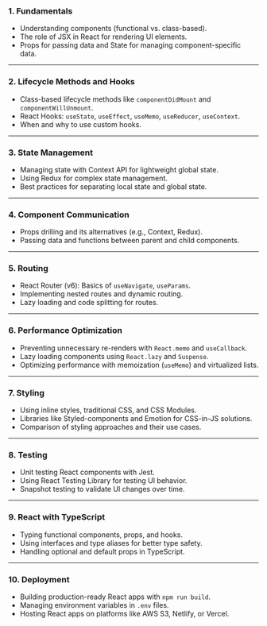 ### **1. Fundamentals**
   - Understanding components (functional vs. class-based).
   - The role of JSX in React for rendering UI elements.
   - Props for passing data and State for managing component-specific data.

---

### **2. Lifecycle Methods and Hooks**
   - Class-based lifecycle methods like `componentDidMount` and `componentWillUnmount`.
   - React Hooks: `useState`, `useEffect`, `useMemo`, `useReducer`, `useContext`.
   - When and why to use custom hooks.

---

### **3. State Management**
   - Managing state with Context API for lightweight global state.
   - Using Redux for complex state management.
   - Best practices for separating local state and global state.

---

### **4. Component Communication**
   - Props drilling and its alternatives (e.g., Context, Redux).
   - Passing data and functions between parent and child components.

---

### **5. Routing**
   - React Router (v6): Basics of `useNavigate`, `useParams`.
   - Implementing nested routes and dynamic routing.
   - Lazy loading and code splitting for routes.

---

### **6. Performance Optimization**
   - Preventing unnecessary re-renders with `React.memo` and `useCallback`.
   - Lazy loading components using `React.lazy` and `Suspense`.
   - Optimizing performance with memoization (`useMemo`) and virtualized lists.

---

### **7. Styling**
   - Using inline styles, traditional CSS, and CSS Modules.
   - Libraries like Styled-components and Emotion for CSS-in-JS solutions.
   - Comparison of styling approaches and their use cases.

---

### **8. Testing**
   - Unit testing React components with Jest.
   - Using React Testing Library for testing UI behavior.
   - Snapshot testing to validate UI changes over time.

---

### **9. React with TypeScript**
   - Typing functional components, props, and hooks.
   - Using interfaces and type aliases for better type safety.
   - Handling optional and default props in TypeScript.

---

### **10. Deployment**
   - Building production-ready React apps with `npm run build`.
   - Managing environment variables in `.env` files.
   - Hosting React apps on platforms like AWS S3, Netlify, or Vercel.
